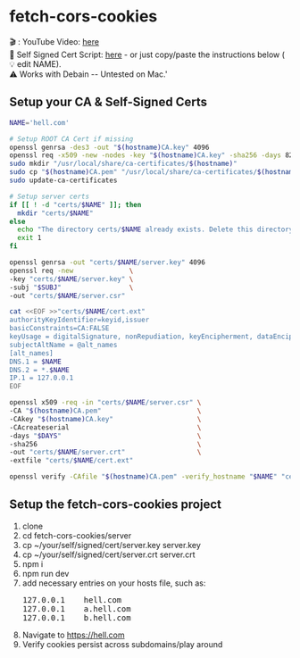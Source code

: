 # fetch-cors-cookies

:clapper:	: YouTube Video: [here](https://www.youtube.com/watch?v=34wC1C61lg0)<br>
:floppy_disk: Self Signed Cert Script: [here](https://gist.github.com/AlexAtkinson/98efb3718e493abd263c32a0cd5032e6) - or just copy/paste the instructions below ( :bulb: edit NAME).<br>
:warning: Works with Debain -- Untested on Mac.'

## Setup your CA & Self-Signed Certs

```bash
NAME='hell.com'

# Setup ROOT CA Cert if missing
openssl genrsa -des3 -out "$(hostname)CA.key" 4096
openssl req -x509 -new -nodes -key "$(hostname)CA.key" -sha256 -days 825 -out "$(hostname)CA.pem"
sudo mkdir "/usr/local/share/ca-certificates/$(hostname)"
sudo cp "$(hostname)CA.pem" "/usr/local/share/ca-certificates/$(hostname)/$(hostname)CA.crt"
sudo update-ca-certificates

# Setup server certs
if [[ ! -d "certs/$NAME" ]]; then
  mkdir "certs/$NAME"
else
  echo "The directory certs/$NAME already exists. Delete this directory before retrying."
  exit 1
fi

openssl genrsa -out "certs/$NAME/server.key" 4096
openssl req -new              \
-key "certs/$NAME/server.key" \
-subj "$SUBJ"                 \
-out "certs/$NAME/server.csr"

cat <<EOF >>"certs/$NAME/cert.ext"
authorityKeyIdentifier=keyid,issuer
basicConstraints=CA:FALSE
keyUsage = digitalSignature, nonRepudiation, keyEncipherment, dataEncipherment
subjectAltName = @alt_names
[alt_names]
DNS.1 = $NAME
DNS.2 = *.$NAME
IP.1 = 127.0.0.1
EOF

openssl x509 -req -in "certs/$NAME/server.csr" \
-CA "$(hostname)CA.pem"                        \
-CAkey "$(hostname)CA.key"                     \
-CAcreateserial                                \
-days "$DAYS"                                  \
-sha256                                        \
-out "certs/$NAME/server.crt"                  \
-extfile "certs/$NAME/cert.ext"

openssl verify -CAfile "$(hostname)CA.pem" -verify_hostname "$NAME" "certs/$NAME/server.crt"
```

## Setup the fetch-cors-cookies project

1. clone
1. cd fetch-cors-cookies/server
1. cp ~/your/self/signed/cert/server.key server.key
1. cp ~/your/self/signed/cert/server.crt server.crt
1. npm i
1. npm run dev
1. add necessary entries on your hosts file, such as:
   <pre>
   127.0.0.1    hell.com
   127.0.0.1    a.hell.com
   127.0.0.1    b.hell.com
   </pre>
1. Navigate to https://hell.com
1. Verify cookies persist across subdomains/play around

